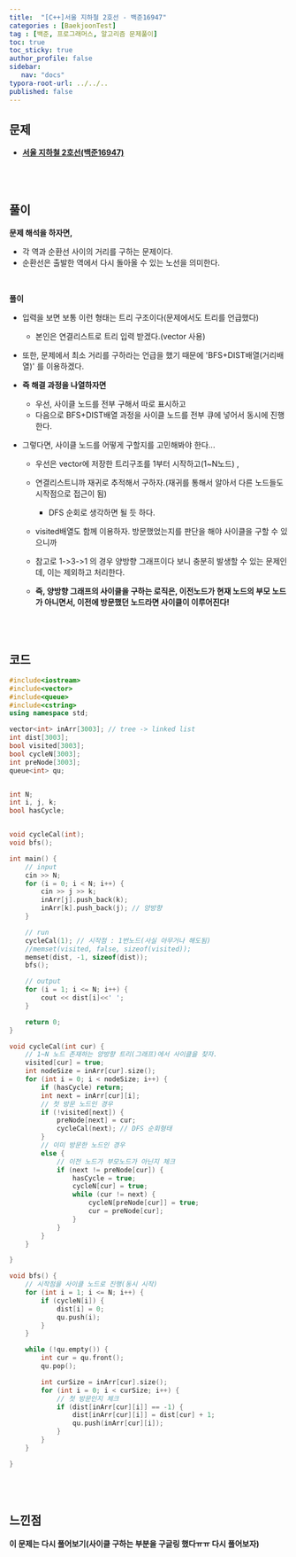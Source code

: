 ```yaml
---
title:  "[C++]서울 지하철 2호선 - 백준16947"
categories : [BaekjoonTest]
tag : [백준, 프로그래머스, 알고리즘 문제풀이]
toc: true
toc_sticky: true
author_profile: false
sidebar:
   nav: "docs"
typora-root-url: ../../..
published: false
---
```




## 문제

* **[서울 지하철 2호선(백준16947)](https://www.acmicpc.net/problem/16947)**

<br><br>

## 풀이

**문제 해석을 하자면,**

* 각 역과 순환선 사이의 거리를 구하는 문제이다.
* 순환선은 출발한 역에서 다시 돌아올 수 있는 노선을 의미한다.

<br>

**풀이**

* 입력을 보면 보통 이런 형태는 트리 구조이다(문제에서도 트리를 언급했다)
  * 본인은 연결리스트로 트리 입력 받겠다.(vector 사용)

* 또한, 문제에서 최소 거리를 구하라는 언급을 했기 때문에 'BFS+DIST배열(거리배열)' 를 이용하겠다.
* **즉 해결 과정을 나열하자면**
  * 우선, 사이클 노드를 전부 구해서 따로 표시하고  
  * 다음으로 BFS+DIST배열 과정을 사이클 노드를 전부 큐에 넣어서 동시에 진행한다.

* 그렇다면, 사이클 노드를 어떻게 구할지를 고민해봐야 한다...
  * 우선은 vector에 저장한 트리구조를 1부터 시작하고(1~N노드) ,
  * 연결리스트니까 재귀로 추적해서 구하자.(재귀를 통해서 알아서 다른 노드들도 시작점으로 접근이 됨)
    * DFS 순회로 생각하면 될 듯 하다.

  * visited배열도 함께 이용하자. 방문했었는지를 판단을 해야 사이클을 구할 수 있으니까
  * 참고로 1->3->1 의 경우 양방향 그래프이다 보니 충분히 발생할 수 있는 문제인데, 이는 제외하고 처리한다.
  * **즉, 양방향 그래프의 사이클을 구하는 로직은, 이전노드가 현재 노드의 부모 노드가 아니면서, 이전에 방문했던 노드라면 사이클이 이루어진다!**


<br><br>

## 코드

```c++
#include<iostream>
#include<vector> 
#include<queue>
#include<cstring>
using namespace std;

vector<int> inArr[3003]; // tree -> linked list
int dist[3003];
bool visited[3003];
bool cycleN[3003];
int preNode[3003];
queue<int> qu;


int N;
int i, j, k;
bool hasCycle;


void cycleCal(int);
void bfs();

int main() {
	// input
	cin >> N;
	for (i = 0; i < N; i++) {
		cin >> j >> k;
		inArr[j].push_back(k); 
		inArr[k].push_back(j); // 양방향
	}

	// run
	cycleCal(1); // 시작점 : 1번노드(사실 아무거나 해도됨)
	//memset(visited, false, sizeof(visited));
	memset(dist, -1, sizeof(dist));
	bfs();

	// output
	for (i = 1; i <= N; i++) {
		cout << dist[i]<<' ';
	}

	return 0;
}

void cycleCal(int cur) {
	// 1~N 노드 존재하는 양방향 트리(그래프)에서 사이클을 찾자.
	visited[cur] = true;
	int nodeSize = inArr[cur].size();
	for (int i = 0; i < nodeSize; i++) {
		if (hasCycle) return;
		int next = inArr[cur][i];
		// 첫 방문 노드인 경우
		if (!visited[next]) {
			preNode[next] = cur;
			cycleCal(next); // DFS 순회형태
		}
		// 이미 방문한 노드인 경우
		else {
			// 이전 노드가 부모노드가 아닌지 체크
			if (next != preNode[cur]) { 
				hasCycle = true;
				cycleN[cur] = true;
				while (cur != next) {
					cycleN[preNode[cur]] = true;
					cur = preNode[cur];
				}
			}
		}
	}

}

void bfs() {
	// 시작점을 사이클 노드로 진행(동시 시작)
	for (int i = 1; i <= N; i++) {
		if (cycleN[i]) {
			dist[i] = 0;
			qu.push(i);
		}
	}

	while (!qu.empty()) {
		int cur = qu.front();
		qu.pop();

		int curSize = inArr[cur].size();
		for (int i = 0; i < curSize; i++) {
			// 첫 방문인지 체크
			if (dist[inArr[cur][i]] == -1) {
				dist[inArr[cur][i]] = dist[cur] + 1;
				qu.push(inArr[cur][i]);
			}
		}
	}

}
```

<br><br>

## 느낀점

**이 문제는 다시 풀어보기(사이클 구하는 부분을 구글링 했다ㅠㅠ 다시 풀어보자)**
